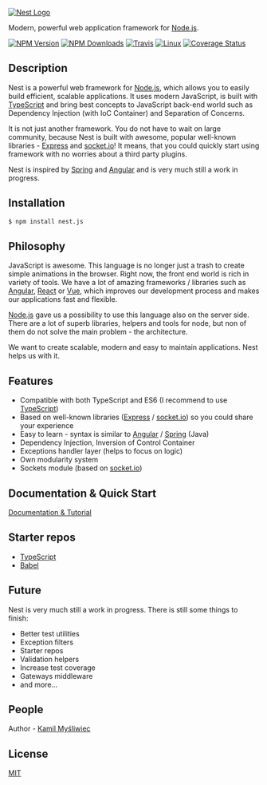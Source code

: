 [![Nest Logo](http://kamilmysliwiec.com/public/nest-logo.png)](http://kamilmysliwiec.com/)

  Modern, powerful web application framework for [Node.js](http://nodejs.org).

  [![NPM Version][npm-image]][npm-url]
  [![NPM Downloads][downloads-image]][downloads-url]
  [![Travis][travis-image]][travis-url]
  [![Linux][linux-image]][linux-url]
  [![Coverage Status](https://coveralls.io/repos/github/kamilmysliwiec/nest/badge.svg?branch=master)](https://coveralls.io/github/kamilmysliwiec/nest?branch=master)

## Description

Nest is a powerful web framework for [Node.js](http://nodejs.org), which allows you to easily build efficient, scalable applications.
It uses modern JavaScript, is built with [TypeScript](http://www.typescriptlang.org) and bring best concepts to JavaScript back-end world such as Dependency Injection (with IoC Container) and Separation of Concerns.

It is not just another framework. You do not have to wait on large community, because Nest is built with awesome, popular well-known libraries - [Express](https://github.com/expressjs/express) and [socket.io](https://github.com/socketio/socket.io)! It means, that you could quickly start using framework with no worries about a third party plugins.

Nest is inspired by [Spring](https://spring.io) and [Angular](https://angular.io/) and is very much still a work in progress.

## Installation

```bash
$ npm install nest.js
```

## Philosophy

JavaScript is awesome. This language is no longer just a trash to create simple animations in the browser. Right now, the front end world is rich in variety of tools. We have a lot of amazing frameworks / libraries such as [Angular](https://angular.io/), [React](https://github.com/facebook/react) or [Vue](https://github.com/vuejs/vue), which improves our development process and makes our applications fast and flexible. 

[Node.js](http://nodejs.org) gave us a possibility to use this language also on the server side. There are a lot of superb libraries, helpers and tools for node, but non of them do not solve the main problem - the architecture. 

We want to create scalable, modern and easy to maintain applications. Nest helps us with it.

## Features

- Compatible with both TypeScript and ES6 (I recommend to use [TypeScript](http://www.typescriptlang.org))
- Based on well-known libraries ([Express](https://github.com/expressjs/express) / [socket.io](https://github.com/socketio/socket.io)) so you could share your experience 
- Easy to learn - syntax is similar to [Angular](https://angular.io/) / [Spring](https://spring.io) (Java)
- Dependency Injection, Inversion of Control Container
- Exceptions handler layer (helps to focus on logic)
- Own modularity system
- Sockets module (based on [socket.io](https://github.com/socketio/socket.io))

## Documentation & Quick Start

[Documentation & Tutorial](https://kamilmysliwiec.gitbooks.io/nest/content/)

## Starter repos

- [TypeScript](https://github.com/kamilmysliwiec/nest-typescript-starter)
- [Babel](https://github.com/kamilmysliwiec/nest-babel-starter/)

## Future

Nest is very much still a work in progress. There is still some things to finish:

- Better test utilities
- Exception filters
- Starter repos
- Validation helpers
- Increase test coverage
- Gateways middleware
- and more...

## People

Author - [Kamil Myśliwiec](http://kamilmysliwiec.com)

## License

  [MIT](LICENSE)

[npm-image]: https://img.shields.io/npm/v/nest.js.svg
[npm-url]: https://npmjs.org/package/nest.js
[downloads-image]: https://img.shields.io/npm/dm/nest.js.svg
[downloads-url]: https://npmjs.org/package/nest.js
[travis-image]: https://api.travis-ci.org/kamilmysliwiec/nest.svg?branch=master
[travis-url]: https://travis-ci.org/kamilmysliwiec/nest
[linux-image]: https://img.shields.io/travis/kamilmysliwiec/nest/master.svg?label=linux
[linux-url]: https://travis-ci.org/kamilmysliwiec/nest
